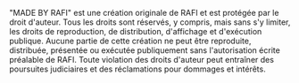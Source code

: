 "MADE BY RAFI" est une création originale de RAFI et est protégée par le droit d'auteur. Tous les droits sont réservés, y compris, mais sans s'y limiter, les droits de reproduction, de distribution, d'affichage et d'exécution publique. Aucune partie de cette création ne peut être reproduite, distribuée, présentée ou exécutée publiquement sans l'autorisation écrite préalable de RAFI. Toute violation des droits d'auteur peut entraîner des poursuites judiciaires et des réclamations pour dommages et intérêts.
